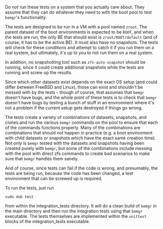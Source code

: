 Do _not_ run these tests on a system that you actually care about. They assume
that they can do whatever they need to with the boot pool to test `bemgr`'s
functionality.

The tests are designed to be run in a VM with a pool named `zroot`. The parent
dataset of the boot environments is expected to be `ROOT`, and when the tests
are run, the only BE that should exist is `zroot/ROOT/default` (and of course,
it has to be the active BE). It must also have no snapshots. The tests will
check for these conditions and attempt to catch it if you run them on a real
system, but ultimately, it's up to you to not run them on a real system.

In addition, no snapshotting tool such as `zfs-auto-snapshot` should be
running, since it could create additional snapshots while the tests are running
and screw up the results.

Since which other datasets exist depends on the exact OS setup (and could
differ between FreeBSD and Linux), those can exist and shouldn't be messed with
by the tests - though of course, that assumes that `bemgr` doesn't have bugs, and
the whole point of these tests is to check that `bemgr` doesn't have bugs by
testing a bunch of stuff in an environment where it's not a problem if the
current setup gets destroyed if things go wrong.

The tests create a variety of combinations of datasets, snapshots, and clones
and run the various `bemgr` commands on the pool to ensure that each of the
commands functions properly. Many of the combinations are combinations that
should not happen in practice (e.g. a boot environment with child datasets or
snapshots which have the exact same creation time). Not only is `bemgr` tested
with the datasets and snapshots having been created purely with `bemgr`, but
some of the combinations include messing with the pool with direct zfs commands
to create bad scenarios to make sure that `bemgr` handles them sanely.

And of course, since tests can fail if the code is wrong, and presumably, the
tests are being run, because the code has been changed, a test environment that
can be screwed up is required.

To run the tests, just run

```
sudo dub test
```

from within the integration\_tests directory. It will do a clean build of
`bemgr` in the main directory and then run the integration tests using that
`bemgr` executable. The tests themselves are implemented within the `unittest`
blocks of the integration\_tests executable.
